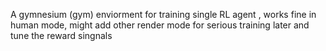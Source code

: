 A gymnesium (gym) enviorment for training single  RL agent , works fine in human mode, might add other render mode for serious training later and tune the reward singnals 
